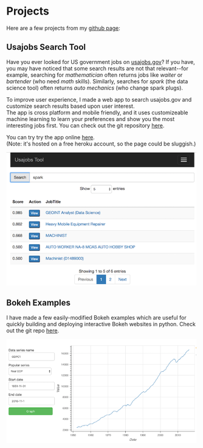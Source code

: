 
# Projects

Here are a few projects from my [github page](https://github.com/mgalbright):

## Usajobs Search Tool

Have you ever looked for US government jobs on [usajobs.gov](https://www.usajobs.gov)?  If you have, you may have noticed that some search results are not that relevant--for example, searching for _mathematician_ often returns jobs like _waiter_ or _bartender_ (who need _math_ skills).  Similarly, searches for _spark_ (the data science tool) often returns _auto mechanics_ (who change spark plugs).  

To improve user experience, I made a web app to search usajobs.gov and 
customize search results based upon user interest.  
The app is cross platform and mobile friendly, and it uses customizeable 
machine learning to learn your preferences and show you the most interesting 
jobs first.
You can check out the git repository [here](https://github.com/mgalbright/usajobtool).   

You can try try the app online [here](https://usajobtool.herokuapp.com/).  
(Note: it's hosted on a free heroku account, so the page could be sluggish.)

<!--![Usajobs Search Tool](images/usajobtool.png)-->
<!--Can customize the width using inline html-->
<a href="https://github.com/mgalbright/usajobtool"><img src="images/usajobtool.png" alt="Usajobs Search Tool" style="width: 500px;"/><a>


## Bokeh Examples

I have made a few easily-modified Bokeh examples which are useful 
for quickly building and deploying interactive Bokeh websites in python. 
Check out the git repo [here](https://github.com/mgalbright/Bokeh-examples).

<!--![Bokeh example: economic data viewer](images/bokeh-econdata.png)-->
 <a href="https://github.com/mgalbright/Bokeh-examples"><img src="images/bokeh-econdata.png" alt="Bokeh example: economic data viewer" style="width: 500px;"/></a>
